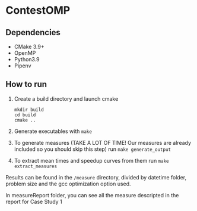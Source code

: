 # ContestOMP

## Dependencies

* CMake 3.9+
* OpenMP
* Python3.9
* Pipenv

## How to run

1. Create a build directory and launch cmake

   ```batch
   mkdir build
   cd build
   cmake ..
   ```

2. Generate executables with `make`
3. To generate measures (TAKE A LOT OF TIME! Our measures are already included so you should skip this step) run `make generate_output`
4. To extract mean times and speedup curves from them run `make extract_measures`

Results can be found in the `/measure` directory, divided by datetime folder, problem size and the gcc optimization option used.

In measureReport folder, you can see all the measure descripted in the report for Case Study 1


